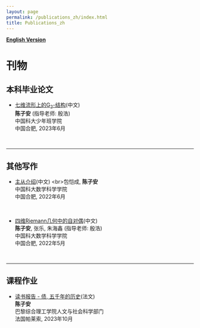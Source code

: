 ```yaml
---
layout: page
permalink: /publications_zh/index.html
title: Publications_zh
---
```


**[English Version](https://zian-chen.github.io/publications/)**

# 刊物

## 本科毕业论文

- [七维流形上的G<sub>2</sub>-结构](https://zian-chen.github.io/papers/Thesis_without_acknowledgements.pdf)(中文)
<br>**陈子安** (指导老师: 殷浩)
<br>中国科大少年班学院
<br>中国合肥, 2023年6月
<br>

---

## 其他写作

- [主从介绍](http://staff.ustc.edu.cn/~mathsu01/pu/pdf/Warming_65(2022.06).pdf)(中文)
<br>包恺成, **陈子安**
<br>中国科大数学科学学院
<br>中国合肥, 2022年6月
<br>

- [四维Riemann几何中的自对偶](https://zian-chen.github.io/papers/Self-Duality.pdf)(中文)
<br>**陈子安**, 张乐, 朱海鑫 (指导老师: 殷浩)
<br>中国科大数学科学学院
<br>中国合肥, 2022年5月
<br>

---

## 课程作业

- [读书报告 - 债, 五千年的历史](https://zian-chen.github.io/file/La_fiche_de_lecture.pdf)(法文)
<br>**陈子安**
<br>巴黎综合理工学院人文与社会科学部门
<br>法国帕莱索, 2023年10月
<br>

